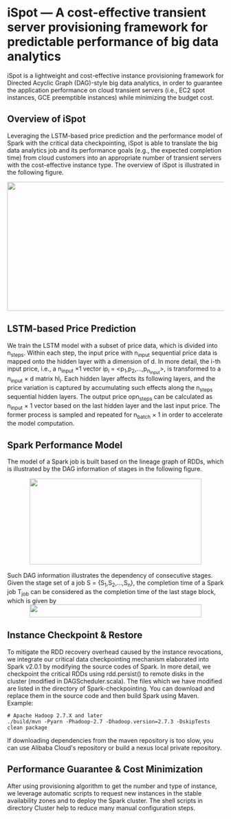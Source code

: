 # iSpot — A cost-effective transient server provisioning framework for predictable performance of big data analytics

iSpot is a lightweight and cost-effective instance provisioning framework for Directed Acyclic Graph (DAG)-style big data analytics, in order to guarantee the application performance on cloud transient servers (i.e., EC2 spot instances, GCE preemptible instances) while minimizing the budget cost. 

## Overview of iSpot
Leveraging the LSTM-based price prediction and the performance model of Spark with the critical data checkpointing, iSpot is able to translate the big data analytics job and its performance goals (e.g., the expected completion time) from cloud customers into an appropriate number of transient servers with the cost-effective instance type. The overview of iSpot is illustrated in the following figure.
<div align=center><img width="550" height="300" src="https://github.com/icloud-ecnu/ispot/blob/master/images/architecture.png"/></div>

## LSTM-based Price Prediction
We train the LSTM model with a subset of price data, which is divided into n<sub>steps</sub>. Within each step, the input price with n<sub>input</sub> sequential price data is mapped onto the hidden layer with a dimension of d. In more detail, the i-th input price, i.e., a n<sub>input</sub> &times;1 vector ip<sub>i</sub> = <p<sub>1</sub>,p<sub>2</sub>,...,p<sub>n<sub>input</sub></sub>>, is transformed to a n<sub>input</sub> &times; d matrix hl<sub>i</sub>. Each hidden layer affects its following layers, and the price variation is captured by accumulating such effects along the n<sub>steps</sub> sequential hidden layers. The output price opn<sub>steps</sub> can be calculated as n<sub>input</sub> &times; 1 vector based on the last hidden layer and the last input price. The former process is sampled and repeated for n<sub>batch</sub> &times; 1 in order to accelerate the model computation.

## Spark Performance Model
The model of a Spark job is built based on the lineage graph of RDDs, which is illustrated by the DAG information of stages in the following figure.
<div align=center><img width="400" height="200" src="https://github.com/icloud-ecnu/ispot/blob/master/images/DAG.png"/></div>
<br>Such DAG information illustrates the dependency of consecutive stages. Given the stage set of a job S = {S<sub>1</sub>,S<sub>2</sub>,...,S<sub>n</sub>}, the completion time of a Spark job T<sub>job</sub> can be considered as the completion time of the last stage block, which is given by 
<div align=center><img width="400" height=30" src="https://github.com/icloud-ecnu/ispot/blob/master/images/Tjob.png"/></div>

## Instance Checkpoint & Restore
To mitigate the RDD recovery overhead caused by the instance revocations, we integrate
our critical data checkpointing mechanism elaborated into Spark v2.0.1 by modifying the source codes of Spark. In more detail, we checkpoint the critical RDDs using rdd.persist() to remote disks in the cluster (modified in DAGScheduler.scala). The files which we have modified are listed in the directory of Spark-checkpointing. You can download and replace them in the source code and then build Spark using Maven. Example:

```
# Apache Hadoop 2.7.X and later
./build/mvn -Pyarn -Phadoop-2.7 -Dhadoop.version=2.7.3 -DskipTests clean package
```
If downloading dependencies from the maven repository is too slow, you can use Alibaba Cloud's repository or build a nexus local private repository.

## Performance Guarantee & Cost Minimization
After using provisioning algorithm to get the number and type of instance, we leverage automatic scripts to request new instances in the stable availability zones and to deploy the Spark cluster. The shell scripts in directory Cluster help to reduce many manual configuration steps.


